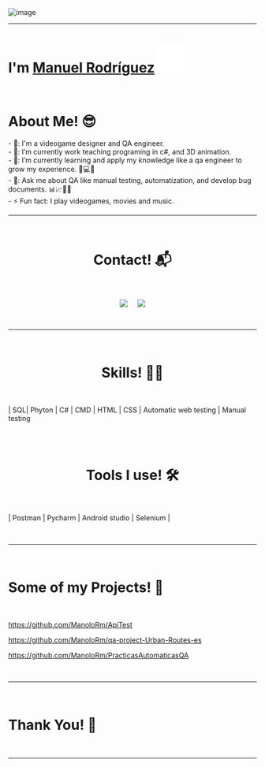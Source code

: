 <img width="1370" height="342" alt="image" src="https://github.com/user-attachments/assets/2e7c4d89-bae4-4dd1-84cd-5be1fa85d096" />
<hr>
<h1 align="left">I'm <a href="https://github.com/Aryagm">Manuel Rodríguez<a><img src="https://github.com/Kathryn-Jie/Kathryn-Jie/blob/main/wave.gif" width="60px"/></h1>
<Br>
<h1>About Me! 😎</h1>
- 🏫: I'm a videogame designer and QA engineer.
<br>
- 🔭: I’m currently work teaching programing in c#, and 3D animation.
<br>
- 🌱: I’m currently learning and apply my knowledge like a qa engineer to grow my experience. 🧠💻🤖
<br>
- 💬: Ask me about QA like manual testing, automatization, and develop bug documents. 📊📈🤖🧠
<br>
- ⚡  Fun fact: I play videogames, movies and music.
  
<hr>
<Br>
<h1 align="center">Contact! 📬</h1>
<Br>
<p align="center">
<a href="https://www.linkedin.com/in/manuelrodriguez-qa" target="blank"><img align="center" src="https://img.shields.io/badge/in-0077B5?style=for-the-badge&logo=linkedin&logoColor=white" /></a> &nbsp;&nbsp;&nbsp;  <a href="mailto:manu_rm29@outlook.com" target="blank"><img align="center" src="https://img.shields.io/badge/manu_rm29@outlook.com-D14836?style=for-the-badge&logo=gmail&logoColor=white" /></a>    
</p>
  
<Br>
<hr>
<Br>
<h1 align="center">Skills! 🤸‍♂</h1>
<Br>
  
| SQL| Phyton | C# | CMD | HTML | CSS | Automatic web testing | Manual testing

  
  
<Br>
<Br>
<h1 align ="center" > Tools I use! 🛠️</h1>
<Br>
 
| Postman | Pycharm | Android studio | Selenium | 


<Br>
<hr>
<Br>
<h1>Some of my Projects! 🎨</h1>
<Br>
  
https://github.com/ManoloRm/ApiTest

https://github.com/ManoloRm/qa-project-Urban-Routes-es

https://github.com/ManoloRm/PracticasAutomaticasQA



  

  
  
<Br>
<hr>
<Br>
<h1>Thank You! 🤵 </h1>
<Br>

------





